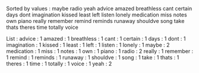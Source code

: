 Sorted by values :
maybe radio yeah advice amazed breathless cant certain days dont imagination kissed least left listen lonely medication miss notes own piano really remember remind reminds runaway shouldve song take thats theres time totally voice 

List :
advice : 1
amazed : 1
breathless : 1
cant : 1
certain : 1
days : 1
dont : 1
imagination : 1
kissed : 1
least : 1
left : 1
listen : 1
lonely : 1
maybe : 2
medication : 1
miss : 1
notes : 1
own : 1
piano : 1
radio : 2
really : 1
remember : 1
remind : 1
reminds : 1
runaway : 1
shouldve : 1
song : 1
take : 1
thats : 1
theres : 1
time : 1
totally : 1
voice : 1
yeah : 2
